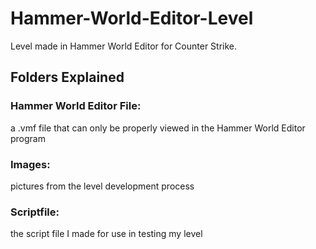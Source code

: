 # Hammer-World-Editor-Level
Level made in Hammer World Editor for Counter Strike.

## Folders Explained

###     Hammer World Editor File: 
a .vmf file that can only be properly viewed in the Hammer World Editor program

###     Images: 
pictures from the level development process

###     Scriptfile: 
the script file I made for use in testing my level
